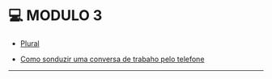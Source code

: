 # :computer: MODULO 3

- [Plural](https://github.com/eugenia1984/trabajaParaBrasil/blob/main/modulo3/plural.md)

- [Como sonduzir uma conversa de trabaho pelo telefone](https://github.com/eugenia1984/trabajaParaBrasil/blob/main/modulo3/converza_telefone.md)

---
